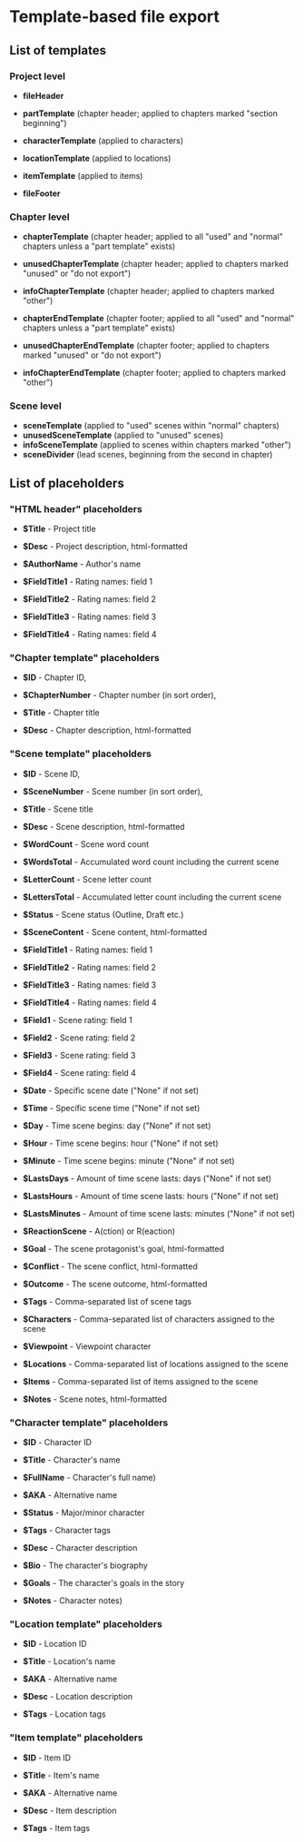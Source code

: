 # Template-based file export

## List of templates

### Project level

* __fileHeader__  
* __partTemplate__  (chapter header; applied to chapters marked "section beginning")

* __characterTemplate__  (applied to characters)
* __locationTemplate__  (applied to locations)
* __itemTemplate__  (applied to items)

* __fileFooter__ 

### Chapter level

* __chapterTemplate__  (chapter header; applied to all "used" and "normal" chapters unless a "part template" exists)
* __unusedChapterTemplate__  (chapter header; applied to chapters marked "unused" or "do not export")
* __infoChapterTemplate__  (chapter header; applied to chapters marked "other")

* __chapterEndTemplate__  (chapter footer; applied to all "used" and "normal" chapters unless a "part template" exists)
* __unusedChapterEndTemplate__  (chapter footer; applied to chapters marked "unused" or "do not export")
* __infoChapterEndTemplate__  (chapter footer; applied to chapters marked "other")


### Scene level

* __sceneTemplate__  (applied to "used" scenes within "normal" chapters)
* __unusedSceneTemplate__  (applied to "unused" scenes)
* __infoSceneTemplate__  (applied to scenes within chapters marked "other")
* __sceneDivider__  (lead scenes, beginning from the second in chapter)


## List of placeholders

### "HTML header" placeholders

*  __$Title__  - Project title
*  __$Desc__  - Project description, html-formatted
*  __$AuthorName__  - Author's name


*  __$FieldTitle1__  - Rating names: field 1
*  __$FieldTitle2__  - Rating names: field 2
*  __$FieldTitle3__  - Rating names: field 3
*  __$FieldTitle4__  - Rating names: field 4

### "Chapter template" placeholders

*  __$ID__  - Chapter ID,
*  __$ChapterNumber__  - Chapter number (in sort order),

*  __$Title__  - Chapter title
*  __$Desc__  - Chapter description, html-formatted

### "Scene template" placeholders

*  __$ID__  - Scene ID,
*  __$SceneNumber__  - Scene number (in sort order),

*  __$Title__  - Scene title
*  __$Desc__  - Scene description, html-formatted

*  __$WordCount__  - Scene word count
*  __$WordsTotal__  - Accumulated word count including the current scene
*  __$LetterCount__  - Scene letter count
*  __$LettersTotal__  - Accumulated letter count including the current scene

*  __$Status__  - Scene status (Outline, Draft etc.)
*  __$SceneContent__  - Scene content, html-formatted

*  __$FieldTitle1__  - Rating names: field 1
*  __$FieldTitle2__  - Rating names: field 2
*  __$FieldTitle3__  - Rating names: field 3
*  __$FieldTitle4__  - Rating names: field 4
*  __$Field1__  - Scene rating: field 1
*  __$Field2__  - Scene rating: field 2
*  __$Field3__  - Scene rating: field 3
*  __$Field4__  - Scene rating: field 4

*  __$Date__  - Specific scene date ("None" if not set)
*  __$Time__  - Specific scene time ("None" if not set)
*  __$Day__  - Time scene begins: day ("None" if not set)
*  __$Hour__  - Time scene begins: hour ("None" if not set)
*  __$Minute__  - Time scene begins: minute ("None" if not set)
*  __$LastsDays__  - Amount of time scene lasts: days ("None" if not set)
*  __$LastsHours__  - Amount of time scene lasts: hours ("None" if not set)
*  __$LastsMinutes__  - Amount of time scene lasts: minutes ("None" if not set)

*  __$ReactionScene__  - A(ction) or R(eaction)
*  __$Goal__  - The scene protagonist's goal, html-formatted
*  __$Conflict__  - The scene conflict, html-formatted
*  __$Outcome__  - The scene outcome, html-formatted
*  __$Tags__  - Comma-separated list of scene tags

*  __$Characters__  - Comma-separated list of characters assigned to the scene
*  __$Viewpoint__  - Viewpoint character
*  __$Locations__  - Comma-separated list of locations assigned to the scene
*  __$Items__  - Comma-separated list of items assigned to the scene

*  __$Notes__  - Scene notes, html-formatted


### "Character template" placeholders

*  __$ID__  - Character ID

*  __$Title__  - Character's name
*  __$FullName__  - Character's full name)
*  __$AKA__  - Alternative name

*  __$Status__  - Major/minor character
*  __$Tags__  - Character tags

*  __$Desc__  - Character description
*  __$Bio__  - The character's biography
*  __$Goals__  - The character's goals in the story
*  __$Notes__  - Character notes)


### "Location template" placeholders

*  __$ID__  - Location ID

*  __$Title__  - Location's name
*  __$AKA__  - Alternative name
*  __$Desc__  - Location description
*  __$Tags__  - Location tags


### "Item template" placeholders

*  __$ID__  - Item ID

*  __$Title__  - Item's name
*  __$AKA__  - Alternative name
*  __$Desc__  - Item description
*  __$Tags__  - Item tags

